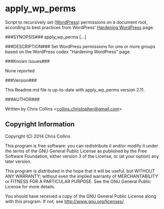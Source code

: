 apply_wp_perms
==============

Script to recursively set ([WordPress](http://wordpress.org)) permissions on a document root, according to best practices from WordPress' [Hardening WordPress](http://codex.wordpress.org/Hardening_WordPress) page. 

###SYNOPSIS###
      apply_wp_perms <GROUP> [<GROUP>...]

###DESCRIPTION###
      Set WordPress permissions for one or more groups based on the WordPress 
      codex "Hardening WordPress" page.

###Known Issues###

None reported

###Version###

This Readme.md file is up-to-date with apply_wp_perms version 2.11.

###AUTHOR###

Written by Chris Collins \<collins.christopher@gmail.com\>

Copyright Information
---------------------

Copyright (C) 2014 Chris Collins

This program is free software: you can redistribute it and/or modify it under the terms of the GNU General Public License as published by the Free Software Foundation, either version 3 of the License, or (at your option) any later version.

This program is distributed in the hope that it will be useful, but WITHOUT ANY WARRANTY; without even the implied warranty of MERCHANTABILITY or FITNESS FOR A PARTICULAR PURPOSE. See the GNU General Public License for more details.

You should have received a copy of the GNU General Public License along with this program. If not, see http://www.gnu.org/licenses/.

